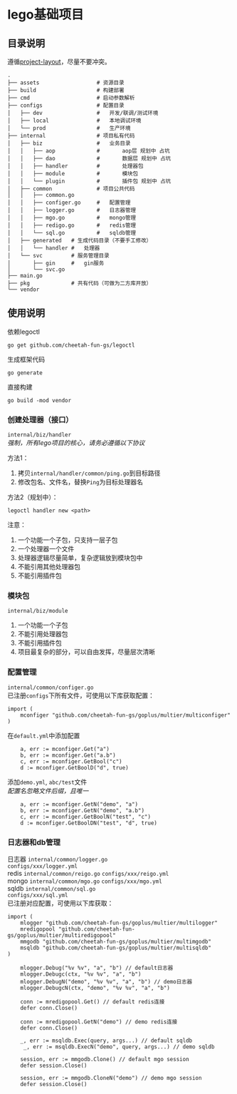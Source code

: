 # lego基础项目

## 目录说明
遵循[project-layout](https://github.com/golang-standards/project-layout)，尽量不要冲突。
```
.
├── assets                  # 资源目录
├── build                   # 构建部署
├── cmd                     # 启动参数解析
├── configs                 # 配置目录
│   ├── dev                 #   开发/联调/测试环境
│   ├── local               #   本地调试环境
│   └── prod                #   生产环境
├── internal                # 项目私有代码
│   ├── biz                 #   业务目录
│   │   ├── aop             #       aop层 规划中 占坑
│   │   ├── dao             #       数据层 规划中 占坑
│   │   ├── handler         #       处理器包
│   │   ├── module          #       模块包
│   │   └── plugin          #       插件包 规划中 占坑
│   ├── common              # 项目公共代码
│   │   ├── common.go       
│   │   ├── configer.go     #   配置管理
│   │   ├── logger.go       #   日志器管理
│   │   ├── mgo.go          #   mongo管理
│   │   ├── redigo.go       #   redis管理
│   │   └── sql.go          #   sqldb管理
│   ├── generated   # 生成代码目录（不要手工修改）
│   │   └── handler #   处理器
│   └── svc         # 服务管理目录
│       ├── gin     #   gin服务
│       └── svc.go
├── main.go
├── pkg             # 共有代码（可做为二方库开放）
└── vendor
```
## 使用说明
依赖legoctl
```
go get github.com/cheetah-fun-gs/legoctl
```
生成框架代码
```
go generate
```
直接构建
```
go build -mod vendor
```
### 创建处理器（接口）
```internal/biz/handler```  
*强制，所有lego项目的核心，请务必遵循以下协议*  

方法1：
1. 拷贝```internal/handler/common/ping.go```到目标路径
2. 修改包名、文件名，替换```Ping```为目标处理器名  

方法2（规划中）：
```
legoctl handler new <path>
```
注意：
1. 一个功能一个子包，只支持一层子包
2. 一个处理器一个文件
3. 处理器逻辑尽量简单，复杂逻辑放到模块包中
4. 不能引用其他处理器包
5. 不能引用插件包

### 模块包
```internal/biz/module```
1. 一个功能一个子包
2. 不能引用处理器包
3. 不能引用插件包
4. 项目最复杂的部分，可以自由发挥，尽量层次清晰

### 配置管理
```internal/common/configer.go```  
已注册```configs```下所有文件，可使用以下库获取配置：
```golang
import (
	mconfiger "github.com/cheetah-fun-gs/goplus/multier/multiconfiger"
)
```
在```default.yml```中添加配置
```golang
    a, err := mconfiger.Get("a")
    b, err := mconfiger.Get("a.b")
    c, err := mconfiger.GetBool("c")
    d := mconfiger.GetBoolD("d", true)
```
添加```demo.yml```, ```abc/test```文件  
*配置名忽略文件后缀，且唯一*  
```golang
    a, err := mconfiger.GetN("demo", "a")
    b, err := mconfiger.GetN("demo", "a.b")
    c, err := mconfiger.GetBoolN("test", "c")
    d := mconfiger.GetBoolDN("test", "d", true)
```
### 日志器和db管理
日志器
```internal/common/logger.go```  
```configs/xxx/logger.yml```  
redis
```internal/common/reigo.go``` 
```configs/xxx/reigo.yml```  
mongo
```internal/common/mgo.go``` 
```configs/xxx/mgo.yml```  
sqldb
```internal/common/sql.go```  
```configs/xxx/sql.yml```  
已注册对应配置，可使用以下库获取：
```golang
import (
	mlogger "github.com/cheetah-fun-gs/goplus/multier/multilogger"
    mredigopool "github.com/cheetah-fun-gs/goplus/multier/multiredigopool"
	mmgodb "github.com/cheetah-fun-gs/goplus/multier/multimgodb"
	msqldb "github.com/cheetah-fun-gs/goplus/multier/multisqldb"
)

    mlogger.Debug("%v %v", "a", "b") // default日志器
    mlogger.Debugc(ctx, "%v %v", "a", "b")
    mlogger.DebugN("demo", "%v %v", "a", "b") // demo日志器
    mlogger.DebugcN(ctx, "demo", "%v %v", "a", "b")

    conn := mredigopool.Get() // default redis连接
    defer conn.Close()
    
    conn := mredigopool.GetN("demo") // demo redis连接
    defer conn.Close()
    
    _, err := msqldb.Exec(query, args...) // default sqldb
     _, err := msqldb.ExecN("demo", query, args...) // demo sqldb

    session, err := mmgodb.Clone() // default mgo session
    defer session.Close()

    session, err := mmgodb.CloneN("demo") // demo mgo session
    defer session.Close()
```
